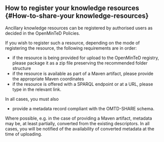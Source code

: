 ## How to register your knowledge resources {#How-to-share-your knowledge-resources}

Ancillary knowledge resources can be registered by authorised users as decided in the OpenMinTeD Policies.

If you wish to register such a resource, depending on the mode of registering the resource, the following requirements are in order:

*   if the resource is being provided for upload to the OpenMinTeD registry, please package it as a zip file preserving the recommended folder structure
*   if the resource is available as part of a Maven artifact, please provide the appropriate Maven coordinates
*   if the resource is offered with a SPARQL endpoint or at a URL, please type in the relevant link.

In all cases, you must also

*   provide a metadata record compliant with the OMTD-SHARE schema.

Where possible, e.g. in the case of providing a Maven artifact, metadata may be, at least partially, converted from the existing descriptors. In all cases, you will be notified of the availability of converted metadata at the time of uploading.

